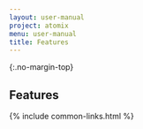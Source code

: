 ```yaml
---
layout: user-manual
project: atomix
menu: user-manual
title: Features
---
```


{:.no-margin-top}
## Features

{% include common-links.html %}
